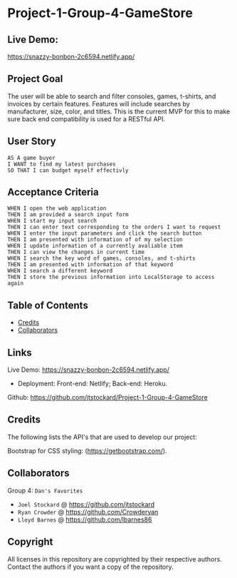 # Project-1-Group-4-GameStore


## Live Demo: 
https://snazzy-bonbon-2c6594.netlify.app/

## Project Goal

The user will be able to search and filter consoles, games, t-shirts, and invoices by certain features. Features will include searches by manufacturer, size, color, and titles. This is the current MVP for this to make sure back end compatibility is used for a RESTful API.


## User Story

```
AS A game buyer
I WANT to find my latest purchases
SO THAT I can budget myself effectivly
```

## Acceptance Criteria

```
WHEN I open the web application
THEN I am provided a search input form
WHEN I start my input search
THEN I can enter text corresponding to the orders I want to request
WHEN I enter the input parameters and click the search button
THEN I am presented with information of of my selection
WHEN I update information of a currently avaliable item
THEN I can view the changes in current time 
WHEN I search the key word of games, consoles, and t-shirts
THEN I am presented with information of that keyword
WHEN I search a different keyword
THEN I store the previous information into LocalStorage to access again
```

## Table of Contents

- [Credits](#credits)
- [Collaborators](#Collaborators)

## Links

 Live Demo: https://snazzy-bonbon-2c6594.netlify.app/
 - Deployment: Front-end: Netlify; Back-end: Heroku.

Github: https://github.com/jtstockard/Project-1-Group-4-GameStore

## Credits

The following lists the API's that are used to develop our project:

  Bootstrap for CSS styling: (https://getbootstrap.com/).

## Collaborators

Group 4: `Dan's Favorites`

- `Joel Stockard` @ https://github.com/jtstockard
- `Ryan Crowder` @ https://github.com/Crowderyan
- `Lloyd Barnes` @ https://github.com/lbarnes86

## Copyright

All licenses in this repository are copyrighted by their respective authors. Contact the authors if you want a copy of the repository.
